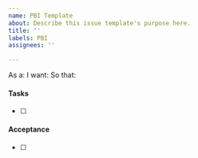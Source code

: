```yaml
---
name: PBI Template
about: Describe this issue template's purpose here.
title: ''
labels: PBI
assignees: ''

---
```


As a:
I want:
So that:

#### Tasks
- [ ]

#### Acceptance
- [ ]
